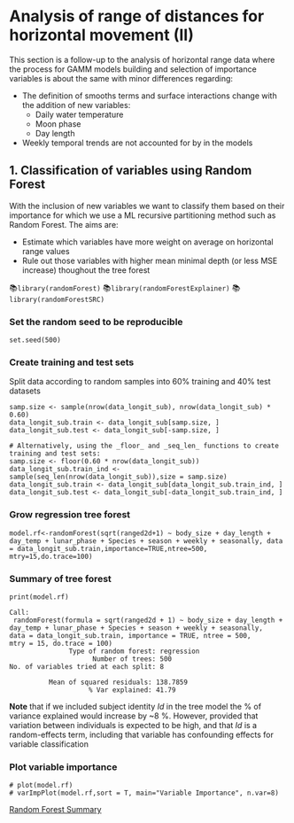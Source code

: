 # Analysis of range of distances for horizontal movement (II)

This section is a follow-up to the analysis of horizontal range data where the process for GAMM models building and selection of importance variables is about the same with minor differences regarding:
- The definition of smooths terms and surface interactions change with the addition of new variables:
  - Daily water temperature
  - Moon phase
  - Day length
- Weekly temporal trends are not accounted for by in the models

## 1. Classification of variables using Random Forest

With the inclusion of new variables we want to classify them based on their importance for which we use a ML recursive partitioning method such as Random Forest. The aims are:
- Estimate which variables have more weight on average on horizontal range values
- Rule out those variables with higher mean minimal depth (or less MSE increase) thoughout the tree forest

:books:`library(randomForest)`
:books:`library(randomForestExplainer)`
:books:`library(randomForestSRC)`

### Set the random seed to be reproducible

```
set.seed(500)
```

### Create training and test sets

Split data according to random samples into 60% training and 40% test datasets
```
samp.size <- sample(nrow(data_longit_sub), nrow(data_longit_sub) * 0.60)
data_longit_sub.train <- data_longit_sub[samp.size, ]
data_longit_sub.test <- data_longit_sub[-samp.size, ]

# Alternatively, using the _floor_ and _seq_len_ functions to create training and test sets:
samp.size <- floor(0.60 * nrow(data_longit_sub))
data_longit_sub.train_ind <- sample(seq_len(nrow(data_longit_sub)),size = samp.size)
data_longit_sub.train <- data_longit_sub[data_longit_sub.train_ind, ]
data_longit_sub.test <- data_longit_sub[-data_longit_sub.train_ind, ]
```

### Grow regression tree forest

```
model.rf<-randomForest(sqrt(ranged2d+1) ~ body_size + day_length + day_temp + lunar_phase + Species + season + weekly + seasonally, data = data_longit_sub.train,importance=TRUE,ntree=500, mtry=15,do.trace=100)
```

### Summary of tree forest

```
print(model.rf)

Call:
 randomForest(formula = sqrt(ranged2d + 1) ~ body_size + day_length +      day_temp + lunar_phase + Species + season + weekly + seasonally,      data = data_longit_sub.train, importance = TRUE, ntree = 500,      mtry = 15, do.trace = 100)
               Type of random forest: regression
                     Number of trees: 500
No. of variables tried at each split: 8

          Mean of squared residuals: 138.7859
                    % Var explained: 41.79
```
**Note** that if we included subject identity _Id_ in the tree model the % of variance explained would increase by ~8 %. However, provided that variation between individuals is expected to be high, and that _Id_ is a random-effects term, including that variable has confounding effects for variable classification

### Plot variable importance

```
# plot(model.rf)
# varImpPlot(model.rf,sort = T, main="Variable Importance", n.var=8)

```
[Random Forest Summary](http://172.21.3.20:8787/files/Teri_longit_move/Your_forest_explained.html)

